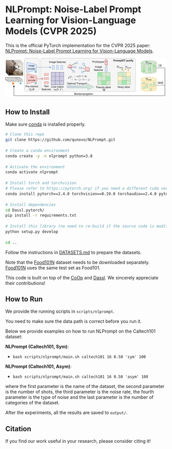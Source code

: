 # NLPrompt: Noise-Label Prompt Learning for Vision-Language Models (CVPR 2025)

This is the official PyTorch implementation for the CVPR 2025 paper: [NLPrompt: Noise-Label Prompt Learning for Vision-Language Models](https://arxiv.org/abs/2412.01256). 

![NLPrompt Framework](https://github.com/qunovo/NLPrompt/blob/master/NLPrompt-framework.png?raw=true)

## How to Install

Make sure [conda](https://www.anaconda.com/distribution/) is installed properly.

```bash
# Clone this repo
git clone https://github.com/qunovo/NLPrompt.git

# Create a conda environment
conda create -y -n nlprompt python=3.8

# Activate the environment
conda activate nlprompt

# Install torch and torchvision
# Please refer to https://pytorch.org/ if you need a different cuda version
conda install pytorch==2.4.0 torchvision==0.19.0 torchaudio==2.4.0 pytorch-cuda=12.1 -c pytorch -c nvidia

# Install dependencies
cd Dassl.pytorch/
pip install -r requirements.txt

# Install this library (no need to re-build if the source code is modified)
python setup.py develop

cd ..
```

Follow the instructions in [DATASETS.md](https://github.com/KaiyangZhou/CoOp/blob/main/DATASETS.md) to prepare the datasets.

Note that the [Food101N](https://www.kaggle.com/datasets/kuanghueilee/food-101n) dataset needs to be downloaded separately. [Food101N]([Food101N](https://www.kaggle.com/datasets/kuanghueilee/food-101n)) uses the same test set as Food101.

This code is built on top of the [CoOp](https://github.com/KaiyangZhou/CoOp) and [Dassl](https://github.com/KaiyangZhou/Dassl.pytorch). We sincerely appreciate their contributions!

## How to Run

We provide the running scripts in `scripts/nlprompt`. 

You need to make sure the data path is correct before you run it.

Below we provide examples on how to run NLPrompt on the Caltech101 dataset:

**NLPrompt (Caltech101, Sym)**:

-  `bash scripts/nlprompt/main.sh caltech101 16 0.50 'sym' 100`

**NLPrompt (Caltech101, Asym)**:

-  `bash scripts/nlprompt/main.sh caltech101 16 0.50 'asym' 100`

where the first parameter is the name of the dataset, the second parameter is the number of shots, the third parameter is the noise rate, the fourth parameter is the type of noise and the last parameter is the number of categories of the dataset.

After the experiments, all the results are saved to `output/`.

## Citation

If you find our work useful in your research, please consider citing it!
